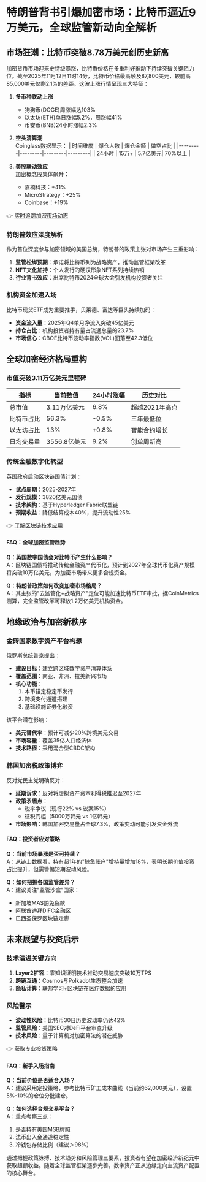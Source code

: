 # 特朗普背书引爆加密市场：比特币逼近9万美元，全球监管新动向全解析

## 市场狂潮：比特币突破8.78万美元创历史新高

加密货币市场迎来史诗级暴涨，比特币价格在多重利好推动下持续突破关键阻力位。截至2025年11月12日11时14分，比特币价格最高触及87,800美元，较前高85,000美元仅剩2.1%的差距。这波上涨行情呈现三大特征：

1. **多币种联动上涨**  
   - 狗狗币(DOGE)周涨幅达103%
   - 以太坊(ETH)单日涨幅5.2%，周涨幅41%
   - 币安币(BNB)24小时涨幅2.3%

2. **空头清算潮**  
   Coinglass数据显示：
   | 时间维度 | 爆仓人数 | 爆仓金额 | 做空占比 |
   |---------|---------|---------|---------|
   | 24小时  | 15万+   | 5.7亿美元| 70%以上 |

3. **美股联动效应**  
   加密概念股集体飙升：
   - 嘉楠科技：+41%
   - MicroStrategy：+25%
   - Coinbase：+19%

👉 [实时追踪加密市场动态](https://bit.ly/okx_welcome)

### 特朗普效应深度解析

作为首位深度参与加密领域的美国总统，特朗普的政策主张对市场产生三重影响：
1. **监管松绑预期**：承诺将比特币列为战略资产，推动监管框架改革
2. **NFT文化加持**：个人发行的硬汉形象NFT系列持续热销
3. **行业背书效应**：出席比特币2024全球大会引发机构投资者关注

### 机构资金加速入场

比特币现货ETF成为重要推手，贝莱德、富达等巨头持续加码：
- **资金流入量**：2025年Q4单月净流入突破45亿美元
- **持仓占比**：机构投资者持有量占流通总量的23.7%
- **市场信心**：CBOE比特币波动率指数(VOL)回落至42.3低位

## 全球加密经济格局重构

### 市值突破3.11万亿美元里程碑

| 指标         | 当前数值   | 24小时涨幅 | 历史对比       |
|--------------|------------|------------|----------------|
| 总市值       | 3.11万亿美元| 6.8%       | 超越2021年高点 |
| 比特币占比   | 56.3%      | -0.5%      | 三年最低位     |
| 以太坊占比   | 13%        | +0.8%      | 智能合约增长   |
| 日均交易量   | 3556.8亿美元| 9.2%       | 创单周新高    |

### 传统金融数字化转型

英国政府启动区块链国债计划：
- **试点周期**：2025-2027年
- **发行规模**：3820亿美元国债
- **技术架构**：基于Hyperledger Fabric联盟链
- **预期收益**：降低结算成本40%，提升流动性25%

👉 [了解区块链技术应用](https://bit.ly/okx_welcome)

#### FAQ：全球加密监管趋势

**Q：英国数字国债会对比特币产生什么影响？**  
A：区块链国债将推动传统金融资产代币化，预计到2027年全球代币化资产规模将突破10万亿美元，为加密市场带来更多合规资金。

**Q：特朗普政策如何改变加密市场格局？**  
A：其主张的"去监管化+战略资产"定位可能加速比特币ETF审批，据CoinMetrics测算，完全监管改革可释放1.2万亿美元机构资金。

## 地缘政治与加密新秩序

### 金砖国家数字资产平台构想

俄罗斯总统普京提出：
- **建设目标**：建立跨区域数字资产清算体系
- **覆盖范围**：南亚、非洲、拉美新兴市场
- **核心功能**：
  1. 本币锚定稳定币发行
  2. 跨境支付通道搭建
  3. 基础设施证券化融资

该平台潜在影响：
- **美元替代率**：预计可减少20%跨境美元交易
- **市场容量**：覆盖35亿人口经济体
- **技术路径**：采用混合型CBDC架构

### 韩国加密税政策博弈

反对党民主党明确反对：
- **延期诉求**：反对将虚拟资产资本利得税推迟至2027年
- **政策矛盾点**：
  - 税率争议（现行22% vs 议案15%）
  - 征税门槛（5000万韩元 vs 1亿韩元）
- **市场影响**：韩国加密交易量占全球7.3%，政策变动可能引发资金外流

#### FAQ：投资者应对策略

**Q：当前市场暴涨是否可持续？**  
A：从链上数据看，持有超1年的"鲸鱼账户"增持量增加18%，表明长期价值投资占比提升，但需警惕短期波动风险。

**Q：如何把握各国监管差异？**  
A：建议关注"监管沙盒"国家：
- 新加坡MAS豁免条款
- 阿联酋迪拜DIFC金融区
- 巴西圣保罗区块链走廊

## 未来展望与投资启示

### 技术演进关键方向

1. **Layer2扩容**：零知识证明技术推动交易速度突破10万TPS
2. **跨链互通**：Cosmos与Polkadot生态整合加速
3. **隐私计算**：联邦学习+区块链在医疗数据的应用

### 风险警示

- **波动性风险**：比特币30日历史波动率仍达42%
- **监管风险**：美国SEC对DeFi平台审查升级
- **技术风险**：量子计算机对加密算法的潜在威胁

👉 [获取专业投资策略](https://bit.ly/okx_welcome)

#### FAQ：新手入场指南

**Q：当前价位是否适合入场？**  
A：建议采用定投策略，参考比特币矿工成本曲线（当前约62,000美元），设置5%-10%的仓位分批建仓。

**Q：如何选择合规交易平台？**  
A：重点考察三点：
1. 是否持有美国MSB牌照
2. 法币出入金通道稳定性
3. 冷钱包存储比例（建议＞98%）

通过把握政策脉搏、技术趋势和风险管理三要素，投资者有望在加密经济新纪元中获取超额收益。随着全球监管框架逐步完善，数字资产正从边缘走向主流资产配置的核心舞台。